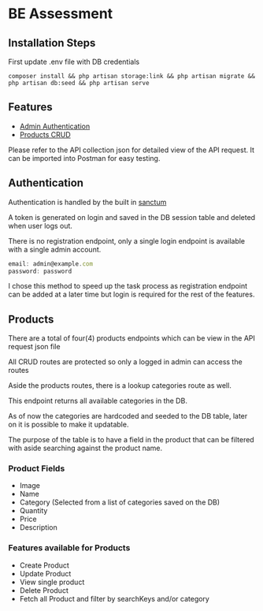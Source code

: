 # BE Assessment

## Installation Steps

First update .env file with DB credentials

```shell
composer install && php artisan storage:link && php artisan migrate && php artisan db:seed && php artisan serve
```

## Features

- [Admin Authentication](#authentication)
- [Products CRUD](#products)

Please refer to the API collection json for detailed view of the API request.
It can be imported into Postman for easy testing.

## Authentication

Authentication is handled by the built in [sanctum](https://laravel.com/docs/11.x/sanctum)

A token is generated on login and saved in the DB session table and deleted when user logs out.

There is no registration endpoint, only a single login endpoint is available with a single admin account.

```js
email: admin@example.com
password: password
```

I chose this method to speed up the task process as registration endpoint can be added at a later time but login is required for the rest of the features.

## Products

There are a total of four(4) products endpoints which can be view in the API request json file

All CRUD routes are protected so only a logged in admin can access the routes

Aside the products routes, there is a lookup categories route as well.

This endpoint returns all available categories in the DB.

As of now the categories are hardcoded and seeded to the DB table, later on it is possible to make it updatable.

The purpose of the table is to have a field in the product that can be filtered with aside searching against the product name.

### Product Fields

- Image
- Name
- Category (Selected from a list of categories saved on the DB)
- Quantity
- Price
- Description

### Features available for Products

- Create Product
- Update Product
- View single product
- Delete Product
- Fetch all Product and filter by searchKeys and/or category
